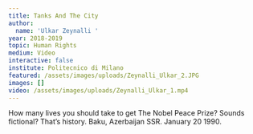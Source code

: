```yaml
---
title: Tanks And The City
author:
  name: 'Ulkar Zeynalli '
year: 2018-2019
topic: Human Rights
medium: Video
interactive: false
institute: Politecnico di Milano
featured: /assets/images/uploads/Zeynalli_Ulkar_2.JPG
images: []
video: /assets/images/uploads/Zeynalli_Ulkar_1.mp4
---
```

How many lives you should take to get The Nobel Peace Prize? Sounds fictional? That’s history. Baku, Azerbaijan SSR. January 20 1990.
